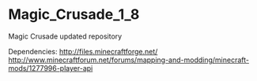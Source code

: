 # Magic_Crusade_1_8
Magic Crusade updated repository

Dependencies:
http://files.minecraftforge.net/
http://www.minecraftforum.net/forums/mapping-and-modding/minecraft-mods/1277996-player-api
